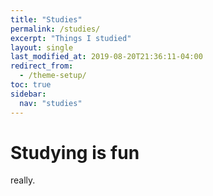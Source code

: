```yaml
---
title: "Studies"
permalink: /studies/
excerpt: "Things I studied"
layout: single
last_modified_at: 2019-08-20T21:36:11-04:00
redirect_from:
  - /theme-setup/
toc: true
sidebar:
  nav: "studies"
---
```

# Studying is fun
really.